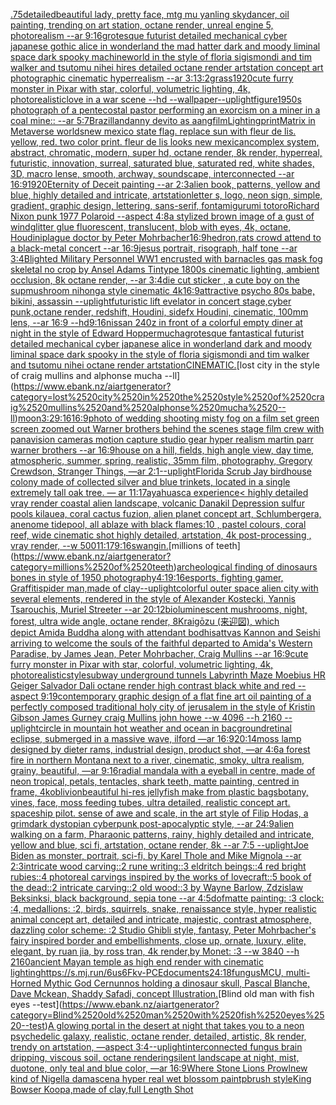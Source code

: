 [.75](https://www.ebank.nz/aiartgenerator?category=.75)[detailed](https://www.ebank.nz/aiartgenerator?category=detailed)[beautiful lady, pretty face, mtg mu yanling skydancer, oil painting, trending on art station, octane render, unreal engine 5, photorealism --ar 9:16](https://www.ebank.nz/aiartgenerator?category=beautiful%2520lady%2C%2520pretty%2520face%2C%2520mtg%2520mu%2520yanling%2520skydancer%2C%2520oil%2520painting%2C%2520trending%2520on%2520art%2520station%2C%2520octane%2520render%2C%2520unreal%2520engine%25205%2C%2520photorealism%2520--ar%25209%3A16)[grotesque futurist detailed mechanical cyber japanese gothic alice in wonderland the mad hatter dark and moody liminal space dark spooky machineworld in the style of floria sigismondi and tim walker and tsutomu nihei hires detailed octane render artstation concept art photographic cinematic hyperrealism --ar 3:1](https://www.ebank.nz/aiartgenerator?category=grotesque%2520futurist%2520detailed%2520mechanical%2520cyber%2520japanese%2520gothic%2520alice%2520in%2520wonderland%2520the%2520mad%2520hatter%2520dark%2520and%2520moody%2520liminal%2520space%2520dark%2520spooky%2520machineworld%2520in%2520the%2520style%2520of%2520floria%2520sigismondi%2520and%2520tim%2520walker%2520and%2520tsutomu%2520nihei%2520hires%2520detailed%2520octane%2520render%2520artstation%2520concept%2520art%2520photographic%2520cinematic%2520hyperrealism%2520--ar%25203%3A1)[3:2](https://www.ebank.nz/aiartgenerator?category=3%3A2)[grass](https://www.ebank.nz/aiartgenerator?category=grass)[1920](https://www.ebank.nz/aiartgenerator?category=1920)[cute furry monster in Pixar with star, colorful, volumetric lighting, 4k, photorealistic](https://www.ebank.nz/aiartgenerator?category=cute%2520furry%2520monster%2520in%2520Pixar%2520with%2520star%2C%2520colorful%2C%2520volumetric%2520lighting%2C%25204k%2C%2520photorealistic)[love in a war scene --hd --wallpaper](https://www.ebank.nz/aiartgenerator?category=love%2520in%2520a%2520war%2520scene%2520--hd%2520--wallpaper)[--uplight](https://www.ebank.nz/aiartgenerator?category=--uplight)[figure](https://www.ebank.nz/aiartgenerator?category=figure)[1950s photograph of a pentecostal pastor performing an exorcism on a miner in a coal mine:: --ar 5:7](https://www.ebank.nz/aiartgenerator?category=1950s%2520photograph%2520of%2520a%2520pentecostal%2520pastor%2520performing%2520an%2520exorcism%2520on%2520a%2520miner%2520in%2520a%2520coal%2520mine%3A%3A%2520--ar%25205%3A7)[Brazillan](https://www.ebank.nz/aiartgenerator?category=Brazillan)[danny devito as aang](https://www.ebank.nz/aiartgenerator?category=danny%2520devito%2520as%2520aang)[film](https://www.ebank.nz/aiartgenerator?category=film)[Lighting](https://www.ebank.nz/aiartgenerator?category=Lighting)[print](https://www.ebank.nz/aiartgenerator?category=print)[Matrix in Metaverse worlds](https://www.ebank.nz/aiartgenerator?category=Matrix%2520in%2520Metaverse%2520worlds)[new mexico state flag. replace sun with fleur de lis. yellow, red. two color print. fleur de lis looks new mexican](https://www.ebank.nz/aiartgenerator?category=new%2520mexico%2520state%2520flag.%2520replace%2520sun%2520with%2520fleur%2520de%2520lis.%2520yellow%2C%2520red.%2520two%2520color%2520print.%2520fleur%2520de%2520lis%2520looks%2520new%2520mexican)[complex system, abstract, chromatic, modern, super hd, octane render, 8k render, hyperreal, futuristic, innovation, surreal, saturated blue, saturated red, white shades, 3D, macro lense, smooth, archway, soundscape, interconnected --ar 16:9](https://www.ebank.nz/aiartgenerator?category=complex%2520system%2C%2520abstract%2C%2520chromatic%2C%2520modern%2C%2520super%2520hd%2C%2520octane%2520render%2C%25208k%2520render%2C%2520hyperreal%2C%2520futuristic%2C%2520innovation%2C%2520surreal%2C%2520saturated%2520blue%2C%2520saturated%2520red%2C%2520white%2520shades%2C%25203D%2C%2520macro%2520lense%2C%2520smooth%2C%2520archway%2C%2520soundscape%2C%2520interconnected%2520--ar%252016%3A9)[1920](https://www.ebank.nz/aiartgenerator?category=1920)[Eternity of Deceit painting --ar 2:3](https://www.ebank.nz/aiartgenerator?category=Eternity%2520of%2520Deceit%2520painting%2520--ar%25202%3A3)[alien book, patterns, yellow and blue, highly detailed and intricate, artstation](https://www.ebank.nz/aiartgenerator?category=alien%2520book%2C%2520patterns%2C%2520yellow%2520and%2520blue%2C%2520highly%2520detailed%2520and%2520intricate%2C%2520artstation)[letter s, logo, neon sign, simple, gradient, graphic design, lettering, sans-serif, font](https://www.ebank.nz/aiartgenerator?category=letter%2520s%2C%2520logo%2C%2520neon%2520sign%2C%2520simple%2C%2520gradient%2C%2520graphic%2520design%2C%2520lettering%2C%2520sans-serif%2C%2520font)[amigurumi totoro](https://www.ebank.nz/aiartgenerator?category=amigurumi%2520totoro)[Richard Nixon punk 1977 Polaroid --aspect 4:8](https://www.ebank.nz/aiartgenerator?category=Richard%2520Nixon%2520punk%25201977%2520Polaroid%2520--aspect%25204%3A8)[a stylized brown image of a gust of wind](https://www.ebank.nz/aiartgenerator?category=a%2520stylized%2520brown%2520image%2520of%2520a%2520gust%2520of%2520wind)[glitter glue fluorescent, translucent, blob with eyes, 4k, octane, Houdini](https://www.ebank.nz/aiartgenerator?category=glitter%2520glue%2520fluorescent%2C%2520translucent%2C%2520blob%2520with%2520eyes%2C%25204k%2C%2520octane%2C%2520Houdini)[plague doctor by Peter Mohrbacher](https://www.ebank.nz/aiartgenerator?category=plague%2520doctor%2520by%2520Peter%2520Mohrbacher)[16:9](https://www.ebank.nz/aiartgenerator?category=16%3A9)[hedron,](https://www.ebank.nz/aiartgenerator?category=hedron%2C)[rats crowd attend to a black-metal concert --ar 16:9](https://www.ebank.nz/aiartgenerator?category=rats%2520crowd%2520attend%2520to%2520a%2520black-metal%2520concert%2520--ar%252016%3A9)[jesus portrait, risograph, half tone --ar 3:4](https://www.ebank.nz/aiartgenerator?category=jesus%2520portrait%2C%2520risograph%2C%2520half%2520tone%2520--ar%25203%3A4)[Blighted Military Personnel WW1 encrusted with barnacles gas mask fog skeletal no crop by Ansel Adams Tintype 1800s cinematic lighting, ambient occlusion, 8k octane render, --ar 3:4](https://www.ebank.nz/aiartgenerator?category=Blighted%2520Military%2520Personnel%2520WW1%2520encrusted%2520with%2520barnacles%2520gas%2520mask%2520fog%2520skeletal%2520no%2520crop%2520by%2520Ansel%2520Adams%2520Tintype%25201800s%2520cinematic%2520lighting%2C%2520ambient%2520occlusion%2C%25208k%2520octane%2520render%2C%2520--ar%25203%3A4)[die cut sticker , a cute boy on the sup](https://www.ebank.nz/aiartgenerator?category=die%2520cut%2520sticker%2520%2C%2520a%2520cute%2520boy%2520on%2520the%2520sup)[mushroom nihonga style cinematic  4k](https://www.ebank.nz/aiartgenerator?category=mushroom%2520nihonga%2520style%2520cinematic%2520%25204k)[16:9](https://www.ebank.nz/aiartgenerator?category=16%3A9)[attractive psycho 80s babe, bikini, assassin --uplight](https://www.ebank.nz/aiartgenerator?category=attractive%2520psycho%252080s%2520babe%2C%2520bikini%2C%2520assassin%2520--uplight)[futuristic  lift evelator in concert stage,cyber punk,octane render, redshift, Houdini, sidefx Houdini, cinematic, 100mm lens, --ar 16:9 --hd](https://www.ebank.nz/aiartgenerator?category=futuristic%2520%2520lift%2520evelator%2520in%2520concert%2520stage%2Ccyber%2520punk%2Coctane%2520render%2C%2520redshift%2C%2520Houdini%2C%2520sidefx%2520Houdini%2C%2520cinematic%2C%2520100mm%2520lens%2C%2520--ar%252016%3A9%2520--hd)[9:16](https://www.ebank.nz/aiartgenerator?category=9%3A16)[nissan 240z in front of a colorful empty diner at night in the style of Edward Hopper](https://www.ebank.nz/aiartgenerator?category=nissan%2520240z%2520in%2520front%2520of%2520a%2520colorful%2520empty%2520diner%2520at%2520night%2520in%2520the%2520style%2520of%2520Edward%2520Hopper)[mucha](https://www.ebank.nz/aiartgenerator?category=mucha)[grotesque fantastical futurist detailed mechanical cyber japanese alice in wonderland dark and moody liminal space dark spooky in the style of floria sigismondi and tim walker and tsutomu nihei octane render artstation](https://www.ebank.nz/aiartgenerator?category=grotesque%2520fantastical%2520futurist%2520detailed%2520mechanical%2520cyber%2520japanese%2520alice%2520in%2520wonderland%2520dark%2520and%2520moody%2520liminal%2520space%2520dark%2520spooky%2520in%2520the%2520style%2520of%2520floria%2520sigismondi%2520and%2520tim%2520walker%2520and%2520tsutomu%2520nihei%2520octane%2520render%2520artstation)[CINEMATIC.](https://www.ebank.nz/aiartgenerator?category=CINEMATIC.)[lost city in the style of craig mullins and alphonse mucha --ll](https://www.ebank.nz/aiartgenerator?category=lost%2520city%2520in%2520the%2520style%2520of%2520craig%2520mullins%2520and%2520alphonse%2520mucha%2520--ll)[moon](https://www.ebank.nz/aiartgenerator?category=moon)[3:2](https://www.ebank.nz/aiartgenerator?category=3%3A2)[9:16](https://www.ebank.nz/aiartgenerator?category=9%3A16)[16:9](https://www.ebank.nz/aiartgenerator?category=16%3A9)[photo of wedding shooting misty fog on a film set green screen zoomed out Warner brothers behind the scenes stage film crew with panavision cameras motion capture studio gear hyper realism martin parr  warner brothers --ar 16:9](https://www.ebank.nz/aiartgenerator?category=photo%2520of%2520wedding%2520shooting%2520misty%2520fog%2520on%2520a%2520film%2520set%2520green%2520screen%2520zoomed%2520out%2520Warner%2520brothers%2520behind%2520the%2520scenes%2520stage%2520film%2520crew%2520with%2520panavision%2520cameras%2520motion%2520capture%2520studio%2520gear%2520hyper%2520realism%2520martin%2520parr%2520%2520warner%2520brothers%2520--ar%252016%3A9)[house on a hill, fields, high angle view, day time, atmospheric, summer, spring, realistic, 35mm film, photography, Gregory Crewdson, Stranger Things, —ar 2:1](https://www.ebank.nz/aiartgenerator?category=house%2520on%2520a%2520hill%2C%2520fields%2C%2520high%2520angle%2520view%2C%2520day%2520time%2C%2520atmospheric%2C%2520summer%2C%2520spring%2C%2520realistic%2C%252035mm%2520film%2C%2520photography%2C%2520Gregory%2520Crewdson%2C%2520Stranger%2520Things%2C%2520%E2%80%94ar%25202%3A1)[--uplight](https://www.ebank.nz/aiartgenerator?category=--uplight)[Florida Scrub Jay birdhouse colony made of collected silver and blue trinkets, located in a single extremely tall oak tree. — ar 11:17](https://www.ebank.nz/aiartgenerator?category=Florida%2520Scrub%2520Jay%2520birdhouse%2520colony%2520made%2520of%2520collected%2520silver%2520and%2520blue%2520trinkets%2C%2520located%2520in%2520a%2520single%2520extremely%2520tall%2520oak%2520tree.%2520%E2%80%94%2520ar%252011%3A17)[ayahuasca experience](https://www.ebank.nz/aiartgenerator?category=ayahuasca%2520experience)[< highly detailed vray render coastal alien landscape, volcanic Danakil Depression sulfur pools kilauea, coral cactus fuzion, alien planet concept art, Schlumbergera, anenome tidepool, all ablaze with black flames:10 , pastel colours, coral reef, wide cinematic shot highly detailed, artstation, 4k post-processing , vray render, --w 500](https://www.ebank.nz/aiartgenerator?category=%3C%2520highly%2520detailed%2520vray%2520render%2520coastal%2520alien%2520landscape%2C%2520volcanic%2520Danakil%2520Depression%2520sulfur%2520pools%2520kilauea%2C%2520coral%2520cactus%2520fuzion%2C%2520alien%2520planet%2520concept%2520art%2C%2520Schlumbergera%2C%2520anenome%2520tidepool%2C%2520all%2520ablaze%2520with%2520black%2520flames%3A10%2520%2C%2520pastel%2520colours%2C%2520coral%2520reef%2C%2520wide%2520cinematic%2520shot%2520highly%2520detailed%2C%2520artstation%2C%25204k%2520post-processing%2520%2C%2520vray%2520render%2C%2520--w%2520500)[11:17](https://www.ebank.nz/aiartgenerator?category=11%3A17)[9:16](https://www.ebank.nz/aiartgenerator?category=9%3A16)[swangin.](https://www.ebank.nz/aiartgenerator?category=swangin.)[millions of teeth](https://www.ebank.nz/aiartgenerator?category=millions%2520of%2520teeth)[archeological finding of dinosaurs bones in style of 1950 photography](https://www.ebank.nz/aiartgenerator?category=archeological%2520finding%2520of%2520dinosaurs%2520bones%2520in%2520style%2520of%25201950%2520photography)[4:1](https://www.ebank.nz/aiartgenerator?category=4%3A1)[9:16](https://www.ebank.nz/aiartgenerator?category=9%3A16)[esports, fighting gamer, Graffiti](https://www.ebank.nz/aiartgenerator?category=esports%2C%2520fighting%2520gamer%2C%2520Graffiti)[spider man,made of clay](https://www.ebank.nz/aiartgenerator?category=spider%2520man%2Cmade%2520of%2520clay)[--uplight](https://www.ebank.nz/aiartgenerator?category=--uplight)[colorful outer space alien city with several elements, rendered in the style of Alexander Kostecki, Yannis Tsarouchis, Muriel Streeter --ar 20:12](https://www.ebank.nz/aiartgenerator?category=colorful%2520outer%2520space%2520alien%2520city%2520with%2520several%2520elements%2C%2520rendered%2520in%2520the%2520style%2520of%2520Alexander%2520Kostecki%2C%2520Yannis%2520Tsarouchis%2C%2520Muriel%2520Streeter%2520--ar%252020%3A12)[bioluminescent mushrooms, night, forest, ultra wide angle, octane render, 8K](https://www.ebank.nz/aiartgenerator?category=bioluminescent%2520mushrooms%2C%2520night%2C%2520forest%2C%2520ultra%2520wide%2520angle%2C%2520octane%2520render%2C%25208K)[raigōzu (来迎図), which depict Amida Buddha along with attendant bodhisattvas Kannon and Seishi arriving to welcome the souls of the faithful departed to Amida's Western Paradise,  by James Jean, Peter Mohrbacher, Craig Mullins  --ar 16:9](https://www.ebank.nz/aiartgenerator?category=raig%C5%8Dzu%C2%A0%28%E6%9D%A5%E8%BF%8E%E5%9B%B3%29%2C%2520which%2520depict%C2%A0Amida%C2%A0Buddha%2520along%2520with%2520attendant%2520bodhisattvas%2520Kannon%2520and%2520Seishi%2520arriving%2520to%2520welcome%2520the%2520souls%2520of%2520the%2520faithful%2520departed%2520to%2520Amida%27s%2520Western%2520Paradise%2C%2520%2520by%2520James%2520Jean%2C%2520Peter%2520Mohrbacher%2C%2520Craig%2520Mullins%2520%2520--ar%252016%3A9)[cute furry monster in Pixar with star, colorful, volumetric lighting, 4k, photorealistic](https://www.ebank.nz/aiartgenerator?category=cute%2520furry%2520monster%2520in%2520Pixar%2520with%2520star%2C%2520colorful%2C%2520volumetric%2520lighting%2C%25204k%2C%2520photorealistic)[style](https://www.ebank.nz/aiartgenerator?category=style)[subway underground tunnels Labyrinth Maze Moebius HR Geiger Salvador Dali octane render high contrast black white and red  --aspect 9:19](https://www.ebank.nz/aiartgenerator?category=subway%2520underground%2520tunnels%2520Labyrinth%2520Maze%2520Moebius%2520HR%2520Geiger%2520Salvador%2520Dali%2520octane%2520render%2520high%2520contrast%2520black%2520white%2520and%2520red%2520%2520--aspect%25209%3A19)[contemporary graphic design of a flat fine art oil painting of a perfectly composed traditional holy city of jerusalem in the style of Kristin Gibson James Gurney craig Mullins john howe --w 4096 --h 2160 --uplight](https://www.ebank.nz/aiartgenerator?category=contemporary%2520graphic%2520design%2520of%2520a%2520flat%2520fine%2520art%2520oil%2520painting%2520of%2520a%2520perfectly%2520composed%2520traditional%2520holy%2520city%2520of%2520jerusalem%2520in%2520the%2520style%2520of%2520Kristin%2520Gibson%2520James%2520Gurney%2520craig%2520Mullins%2520john%2520howe%2520--w%25204096%2520--h%25202160%2520--uplight)[circle in mountain hot weather and ocean in bacground](https://www.ebank.nz/aiartgenerator?category=circle%2520in%2520mountain%2520hot%2520weather%2520and%2520ocean%2520in%2520bacground)[retinal eclipse, submerged in a massive wave, ilford —ar 16:9](https://www.ebank.nz/aiartgenerator?category=retinal%2520eclipse%2C%2520submerged%2520in%2520a%2520massive%2520wave%2C%2520ilford%2520%E2%80%94ar%252016%3A9)[20:14](https://www.ebank.nz/aiartgenerator?category=20%3A14)[moss lamp designed by dieter rams, industrial design, product shot, —ar 4:6](https://www.ebank.nz/aiartgenerator?category=moss%2520lamp%2520designed%2520by%2520dieter%2520rams%2C%2520industrial%2520design%2C%2520product%2520shot%2C%2520%E2%80%94ar%25204%3A6)[a forest fire in northern Montana next to a river, cinematic, smoky, ultra realism, grainy, beautiful, —ar 9:16](https://www.ebank.nz/aiartgenerator?category=a%2520forest%2520fire%2520in%2520northern%2520Montana%2520next%2520to%2520a%2520river%2C%2520cinematic%2C%2520smoky%2C%2520ultra%2520realism%2C%2520grainy%2C%2520beautiful%2C%2520%E2%80%94ar%25209%3A16)[radial mandala with a eyeball in centre, made of neon tropical, petals, tentacles, shark teeth, matte painting, centred in frame, 4k](https://www.ebank.nz/aiartgenerator?category=radial%2520mandala%2520with%2520a%2520eyeball%2520in%2520centre%2C%2520made%2520of%2520neon%2520tropical%2C%2520petals%2C%2520tentacles%2C%2520shark%2520teeth%2C%2520matte%2520painting%2C%2520centred%2520in%2520frame%2C%25204k)[oblivion](https://www.ebank.nz/aiartgenerator?category=oblivion)[beautiful hi-res jellyfish make from plastic bags](https://www.ebank.nz/aiartgenerator?category=beautiful%2520hi-res%2520jellyfish%2520make%2520from%2520plastic%2520bags)[botany, vines, face, moss feeding tubes, ultra detailed, realistic concept art. spaceship pilot. sense of awe and scale, in the art style of Filip Hodas, a grimdark dystopian cyberpunk post-apocalyptic style, --ar 24:9](https://www.ebank.nz/aiartgenerator?category=botany%2C%2520vines%2C%2520face%2C%2520moss%2520feeding%2520tubes%2C%2520ultra%2520detailed%2C%2520realistic%2520concept%2520art.%2520spaceship%2520pilot.%2520sense%2520of%2520awe%2520and%2520scale%2C%2520in%2520the%2520art%2520style%2520of%2520Filip%2520Hodas%2C%2520a%2520grimdark%2520dystopian%2520cyberpunk%2520post-apocalyptic%2520style%2C%2520--ar%252024%3A9)[alien walking on a farm, Pharaonic patterns, rainy, highly detailed and intricate, yellow and blue, sci fi, artstation, octane render, 8k --ar 7:5 --uplight](https://www.ebank.nz/aiartgenerator?category=alien%2520walking%2520on%2520a%2520farm%2C%2520Pharaonic%2520patterns%2C%2520rainy%2C%2520highly%2520detailed%2520and%2520intricate%2C%2520yellow%2520and%2520blue%2C%2520sci%2520fi%2C%2520artstation%2C%2520octane%2520render%2C%25208k%2520--ar%25207%3A5%2520--uplight)[Joe Biden as monster, portrait, sci-fi, by Karel Thole and Mike Mignola --ar 2:3](https://www.ebank.nz/aiartgenerator?category=Joe%2520Biden%2520as%2520monster%2C%2520portrait%2C%2520sci-fi%2C%2520by%2520Karel%2520Thole%2520and%2520Mike%2520Mignola%2520--ar%25202%3A3)[intricate wood carving::2 rune writing::3 eldritch beings::4 red bright rubies::4 photoreal carvings inspired by the works of lovecraft::5 book of the dead::2 intricate carving::2 old wood::3 by Wayne Barlow, Zdzislaw Beksinksi, black background, sepia tone --ar 4:5](https://www.ebank.nz/aiartgenerator?category=intricate%2520wood%2520carving%3A%3A2%2520rune%2520writing%3A%3A3%2520eldritch%2520beings%3A%3A4%2520red%2520bright%2520rubies%3A%3A4%2520photoreal%2520carvings%2520inspired%2520by%2520the%2520works%2520of%2520lovecraft%3A%3A5%2520book%2520of%2520the%2520dead%3A%3A2%2520intricate%2520carving%3A%3A2%2520old%2520wood%3A%3A3%2520by%2520Wayne%2520Barlow%2C%2520Zdzislaw%2520Beksinksi%2C%2520black%2520background%2C%2520sepia%2520tone%2520--ar%25204%3A5)[dof](https://www.ebank.nz/aiartgenerator?category=dof)[matte painting: :3 clock: :4, medallions: :2, birds, squirrels, snake, renaissance style, hyper realistic animal concept art, detailed and intricate, majestic, contrast atmosphere, dazzling color scheme: :2 Studio Ghibli style, fantasy, Peter Mohrbacher's fairy inspired border and embellishments, close up, ornate, luxury, elite, elegant, by ruan jia, by ross tran, 4k render,by Monet: :3 --w 3840 --h 2160](https://www.ebank.nz/aiartgenerator?category=matte%2520painting%3A%2520%3A3%2520clock%3A%2520%3A4%2C%2520medallions%3A%2520%3A2%2C%2520birds%2C%2520squirrels%2C%2520snake%2C%2520renaissance%2520style%2C%2520hyper%2520realistic%2520animal%2520concept%2520art%2C%2520detailed%2520and%2520intricate%2C%2520majestic%2C%2520contrast%2520atmosphere%2C%2520dazzling%2520color%2520scheme%3A%2520%3A2%2520Studio%2520Ghibli%2520style%2C%2520fantasy%2C%2520Peter%2520Mohrbacher%27s%2520fairy%2520inspired%2520border%2520and%2520embellishments%2C%2520close%2520up%2C%2520ornate%2C%2520luxury%2C%2520elite%2C%2520elegant%2C%2520by%2520ruan%2520jia%2C%2520by%2520ross%2520tran%2C%25204k%2520render%2Cby%2520Monet%3A%2520%3A3%2520--w%25203840%2520--h%25202160)[ancient Mayan temple as high end render with cinematic lighting](https://www.ebank.nz/aiartgenerator?category=ancient%2520Mayan%2520temple%2520as%2520high%2520end%2520render%2520with%2520cinematic%2520lighting)[<https://s.mj.run/6us6Fkv-PCE>](https://www.ebank.nz/aiartgenerator?category=%3Chttps%3A//s.mj.run/6us6Fkv-PCE%3E)[documents](https://www.ebank.nz/aiartgenerator?category=documents)[24:18](https://www.ebank.nz/aiartgenerator?category=24%3A18)[fungus](https://www.ebank.nz/aiartgenerator?category=fungus)[MCU, multi-Horned Mythic God Cernunnos holding a dinosaur skull, Pascal Blanche, Dave Mckean, Shaddy Safadi, concept Illustration.](https://www.ebank.nz/aiartgenerator?category=MCU%2C%2520multi-Horned%2520Mythic%2520God%2520Cernunnos%2520holding%2520a%2520dinosaur%2520skull%2C%2520Pascal%2520Blanche%2C%2520Dave%2520Mckean%2C%2520Shaddy%2520Safadi%2C%2520concept%2520Illustration.)[Blind old man with fish eyes --test](https://www.ebank.nz/aiartgenerator?category=Blind%2520old%2520man%2520with%2520fish%2520eyes%2520--test)[A glowing portal in the desert at night that takes you to a neon psychedelic galaxy, realistic, octane render, detailed, artistic, 8k render,  trendy on artstation, —aspect 3:4](https://www.ebank.nz/aiartgenerator?category=A%2520glowing%2520portal%2520in%2520the%2520desert%2520at%2520night%2520that%2520takes%2520you%2520to%2520a%2520neon%2520psychedelic%2520galaxy%2C%2520realistic%2C%2520octane%2520render%2C%2520detailed%2C%2520artistic%2C%25208k%2520render%2C%2520%2520trendy%2520on%2520artstation%2C%2520%E2%80%94aspect%25203%3A4)[--uplight](https://www.ebank.nz/aiartgenerator?category=--uplight)[interconnected fungus brain dripping, viscous soil, octane rendering](https://www.ebank.nz/aiartgenerator?category=interconnected%2520fungus%2520brain%2520dripping%2C%2520viscous%2520soil%2C%2520octane%2520rendering)[silent landscape at night, mist, duotone, only teal and blue color, —ar 16:9](https://www.ebank.nz/aiartgenerator?category=silent%2520landscape%2520at%2520night%2C%2520mist%2C%2520duotone%2C%2520only%2520teal%2520and%2520blue%2520color%2C%2520%E2%80%94ar%252016%3A9)[Where Stone Lions Prowl](https://www.ebank.nz/aiartgenerator?category=Where%2520Stone%2520Lions%2520Prowl)[new kind of Nigella damascena hyper real wet blossom paintpbrush style](https://www.ebank.nz/aiartgenerator?category=new%2520kind%2520of%2520Nigella%2520damascena%2520hyper%2520real%2520wet%2520blossom%2520paintpbrush%2520style)[King Bowser Koopa,made of clay,full Length Shot](https://www.ebank.nz/aiartgenerator?category=King%2520Bowser%2520Koopa%2Cmade%2520of%2520clay%2Cfull%2520Length%2520Shot)